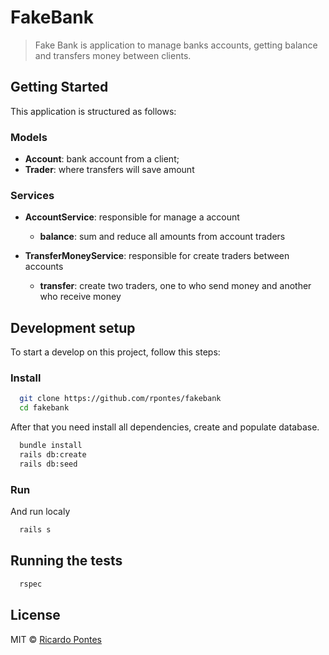 # FakeBank
> Fake Bank is application to manage banks accounts, getting balance and transfers money between clients.

## Getting Started
This application is structured as follows:

### Models
* **Account**: bank account from a client;
* **Trader**: where transfers will save amount

### Services

* **AccountService**: responsible for manage a account
  * **balance**: sum and reduce all amounts from account traders


* **TransferMoneyService**: responsible for create traders between accounts
  * **transfer**: create two traders, one to who send money and another who receive money

## Development setup
To start a develop on this project, follow this steps:

### Install
```sh
  git clone https://github.com/rpontes/fakebank
  cd fakebank
```

After that you need install all dependencies, create and populate database.

```sh
  bundle install
  rails db:create
  rails db:seed
```

### Run
And run localy

```sh
  rails s
```

## Running the tests
```sh
  rspec
```


## License
MIT © [Ricardo Pontes](https://github.com/rpontes)
